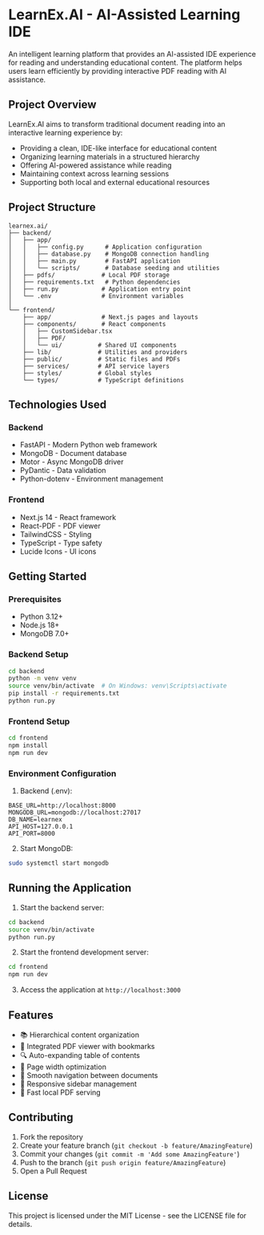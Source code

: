 # LearnEx.AI - AI-Assisted Learning IDE

An intelligent learning platform that provides an AI-assisted IDE experience for reading and understanding educational content. The platform helps users learn efficiently by providing interactive PDF reading with AI assistance.

## Project Overview

LearnEx.AI aims to transform traditional document reading into an interactive learning experience by:
- Providing a clean, IDE-like interface for educational content
- Organizing learning materials in a structured hierarchy
- Offering AI-powered assistance while reading
- Maintaining context across learning sessions
- Supporting both local and external educational resources

## Project Structure

```
learnex.ai/
├── backend/
│   ├── app/
│   │   ├── config.py      # Application configuration
│   │   ├── database.py    # MongoDB connection handling
│   │   ├── main.py        # FastAPI application
│   │   └── scripts/       # Database seeding and utilities
│   ├── pdfs/             # Local PDF storage
│   ├── requirements.txt   # Python dependencies
│   ├── run.py            # Application entry point
│   └── .env              # Environment variables
│
└── frontend/
    ├── app/              # Next.js pages and layouts
    ├── components/       # React components
    │   ├── CustomSidebar.tsx
    │   ├── PDF/
    │   └── ui/          # Shared UI components
    ├── lib/             # Utilities and providers
    ├── public/          # Static files and PDFs
    ├── services/        # API service layers
    ├── styles/          # Global styles
    └── types/           # TypeScript definitions
```

## Technologies Used

### Backend
- FastAPI - Modern Python web framework
- MongoDB - Document database
- Motor - Async MongoDB driver
- PyDantic - Data validation
- Python-dotenv - Environment management

### Frontend
- Next.js 14 - React framework
- React-PDF - PDF viewer
- TailwindCSS - Styling
- TypeScript - Type safety
- Lucide Icons - UI icons

## Getting Started

### Prerequisites
- Python 3.12+
- Node.js 18+
- MongoDB 7.0+

### Backend Setup
```bash
cd backend
python -m venv venv
source venv/bin/activate  # On Windows: venv\Scripts\activate
pip install -r requirements.txt
python run.py
```

### Frontend Setup
```bash
cd frontend
npm install
npm run dev
```

### Environment Configuration
1. Backend (.env):
```plaintext
BASE_URL=http://localhost:8000
MONGODB_URL=mongodb://localhost:27017
DB_NAME=learnex
API_HOST=127.0.0.1
API_PORT=8000
```

2. Start MongoDB:
```bash
sudo systemctl start mongodb
```

## Running the Application

1. Start the backend server:
```bash
cd backend
source venv/bin/activate
python run.py
```

2. Start the frontend development server:
```bash
cd frontend
npm run dev
```

3. Access the application at `http://localhost:3000`

## Features

- 📚 Hierarchical content organization
- 📖 Integrated PDF viewer with bookmarks
- 🔍 Auto-expanding table of contents
- 🎯 Page width optimization
- 🔄 Smooth navigation between documents
- 📱 Responsive sidebar management
- 🚀 Fast local PDF serving

## Contributing

1. Fork the repository
2. Create your feature branch (`git checkout -b feature/AmazingFeature`)
3. Commit your changes (`git commit -m 'Add some AmazingFeature'`)
4. Push to the branch (`git push origin feature/AmazingFeature`)
5. Open a Pull Request

## License

This project is licensed under the MIT License - see the LICENSE file for details.
